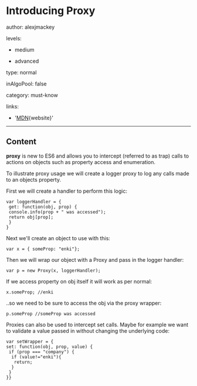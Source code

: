 # Introducing Proxy
author: alexjmackey

levels:

  - medium

  - advanced

type: normal

inAlgoPool: false

category: must-know

links:
  
  - '[MDN](https://developer.mozilla.org/en-US/docs/Web/JavaScript/Reference/Global_Objects/Proxy){website}'
  
---
## Content

**proxy** is new to ES6 and allows you to intercept (referred to as trap) calls to actions on objects such as property access and enumeration.

To illustrate proxy usage we will create a logger proxy to log any calls made to an objects property.

First we will create a handler to perform this logic:

```
var loggerHandler = {
 get: function(obj, prop) {
 console.info(prop + " was accessed");
 return obj[prop];
 }
}
```

Next we'll create an object to use with this:

```
var x = { someProp: "enki"};
```

Then we will wrap our object with a Proxy and pass in the logger handler:

```
var p = new Proxy(x, loggerHandler);
```

If we access property on obj itself it will work as per normal:
```
x.someProp; //enki
```

..so we need to be sure to access the obj via the proxy wrapper:
```
p.someProp //someProp was accessed
```

Proxies can also be used to intercept set calls. Maybe for example we want to validate a value passed in without changing the underlying code:

```
var setWrapper = {
set: function(obj, prop, value) {
 if (prop === "company") {
  if (value!="enki"){
   return;
  }
 }
}}
```
